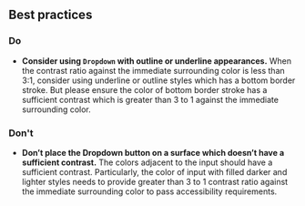 ## Best practices

### Do

- **Consider using `Dropdown` with outline or underline appearances.** When the contrast ratio against the immediate surrounding color is less than 3:1, consider using underline or outline styles which has a bottom border stroke. But please ensure the color of bottom border stroke has a sufficient contrast which is greater than 3 to 1 against the immediate surrounding color.

### Don't

- **Don’t place the Dropdown button on a surface which doesn’t have a sufficient contrast.** The colors adjacent to the input should have a sufficient contrast. Particularly, the color of input with filled darker and lighter styles needs to provide greater than 3 to 1 contrast ratio against the immediate surrounding color to pass accessibility requirements.
